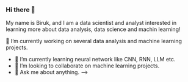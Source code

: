 ### Hi there 👋

My name is Biruk, and I am a data scientist and analyst interested in learning more about data analysis, data science and machin learning!

🔭 I’m currently working on several data analysis and machine learning projects.
- 🌱 I’m currently learning neural network like CNN, RNN, LLM etc.
- 👯 I’m looking to collaborate on machine learning projects.
- 💬 Ask me about anything.
-->



<!--
**birukzlab/birukzlab** is a ✨ _special_ ✨ repository because its `README.md` (this file) appears on your GitHub profile.

Here are some ideas to get you started:

- 
